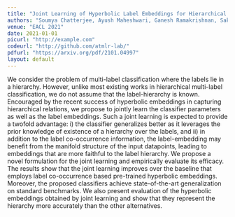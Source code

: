 ```yaml
---
title: "Joint Learning of Hyperbolic Label Embeddings for Hierarchical Multi-label Classification"
authors: "Soumya Chatterjee, Ayush Maheshwari, Ganesh Ramakrishnan, SakethaNath Jagarlapudi"
venue: "EACL 2021"
date: 2021-01-01
picurl: "http://example.com"
codeurl: "http://github.com/atmlr-lab/"
pdfurl: "https://arxiv.org/pdf/2101.04997" 
layout: default
--- 
```

We consider the problem of multi-label classification where the labels lie in a hierarchy. However, unlike most existing works in hierarchical multi-label classification, we do not assume that the label-hierarchy is known. Encouraged by the recent success of hyperbolic embeddings in capturing hierarchical relations, we propose to jointly learn the classifier parameters as well as the label embeddings. Such a joint learning is expected to provide a twofold advantage: i) the classifier generalizes better as it leverages the prior knowledge of existence of a hierarchy over the labels, and ii) in addition to the label co-occurrence information, the label-embedding may benefit from the manifold structure of the input datapoints, leading to embeddings that are more faithful to the label hierarchy. We propose a novel formulation for the joint learning and empirically evaluate its efficacy. The results show that the joint learning improves over the baseline that employs label co-occurrence based pre-trained hyperbolic embeddings. Moreover, the proposed classifiers achieve state-of-the-art generalization on standard benchmarks. We also present evaluation of the hyperbolic embeddings obtained by joint learning and show that they represent the hierarchy more accurately than the other alternatives.

